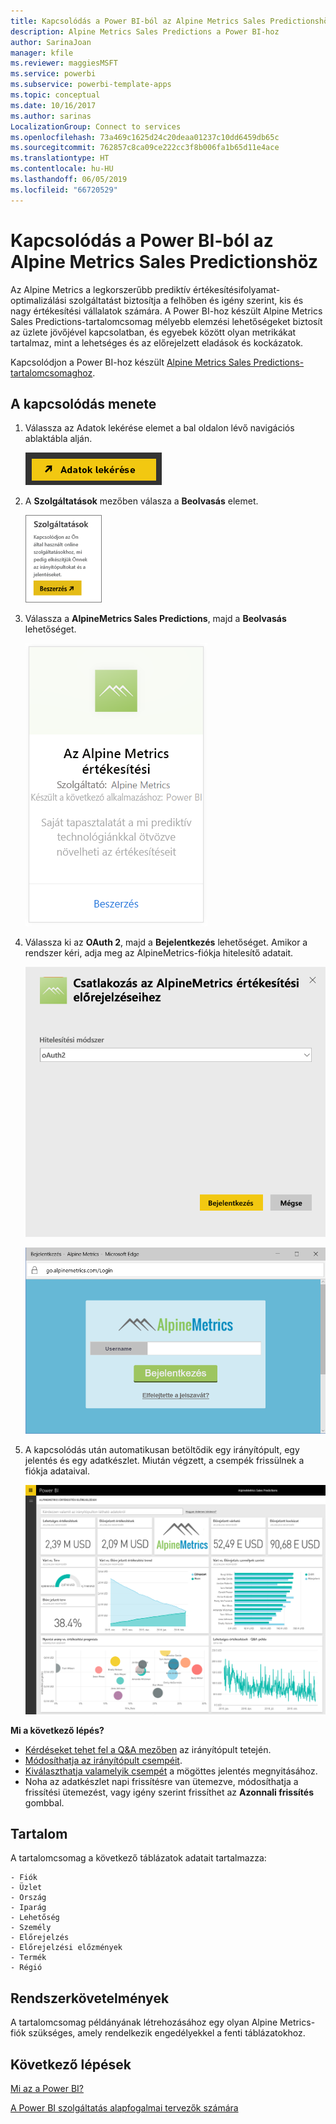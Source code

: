 ```yaml
---
title: Kapcsolódás a Power BI-ból az Alpine Metrics Sales Predictionshöz
description: Alpine Metrics Sales Predictions a Power BI-hoz
author: SarinaJoan
manager: kfile
ms.reviewer: maggiesMSFT
ms.service: powerbi
ms.subservice: powerbi-template-apps
ms.topic: conceptual
ms.date: 10/16/2017
ms.author: sarinas
LocalizationGroup: Connect to services
ms.openlocfilehash: 73a469c1625d24c20deaa01237c10dd6459db65c
ms.sourcegitcommit: 762857c8ca09ce222cc3f8b006fa1b65d11e4ace
ms.translationtype: HT
ms.contentlocale: hu-HU
ms.lasthandoff: 06/05/2019
ms.locfileid: "66720529"
---
```

# <a name="connect-to-alpine-metrics-sales-predictions-with-power-bi"></a>Kapcsolódás a Power BI-ból az Alpine Metrics Sales Predictionshöz
Az Alpine Metrics a legkorszerűbb prediktív értékesítésifolyamat-optimalizálási szolgáltatást biztosítja a felhőben és igény szerint, kis és nagy értékesítési vállalatok számára. A Power BI-hoz készült Alpine Metrics Sales Predictions-tartalomcsomag mélyebb elemzési lehetőségeket biztosít az üzlete jövőjével kapcsolatban, és egyebek között olyan metrikákat tartalmaz, mint a lehetséges és az előrejelzett eladások és kockázatok. 

Kapcsolódjon a Power BI-hoz készült [Alpine Metrics Sales Predictions-tartalomcsomaghoz](https://app.powerbi.com/getdata/services/alpine-metrics).

## <a name="how-to-connect"></a>A kapcsolódás menete
1. Válassza az Adatok lekérése elemet a bal oldalon lévő navigációs ablaktábla alján.  
   
    ![](media/service-connect-to-alpine-metrics/getdata.png)
2. A **Szolgáltatások** mezőben válasza a **Beolvasás** elemet.  
   
    ![](media/service-connect-to-alpine-metrics/services.png)
3. Válassza a **AlpineMetrics Sales Predictions**, majd a **Beolvasás** lehetőséget.  
   
    ![](media/service-connect-to-alpine-metrics/alpine.png)
4. Válassza ki az **OAuth 2**, majd a **Bejelentkezés** lehetőséget. Amikor a rendszer kéri, adja meg az AlpineMetrics-fiókja hitelesítő adatait.
   
    ![](media/service-connect-to-alpine-metrics/creds.png)
   
    ![](media/service-connect-to-alpine-metrics/creds2.png)
5. A kapcsolódás után automatikusan betöltődik egy irányítópult, egy jelentés és egy adatkészlet. Miután végzett, a csempék frissülnek a fiókja adataival.
   
    ![](media/service-connect-to-alpine-metrics/dashboard.png)

**Mi a következő lépés?**

* [Kérdéseket tehet fel a Q&A mezőben](consumer/end-user-q-and-a.md) az irányítópult tetején.
* [Módosíthatja az irányítópult csempéit](service-dashboard-edit-tile.md).
* [Kiválaszthatja valamelyik csempét](consumer/end-user-tiles.md) a mögöttes jelentés megnyitásához.
* Noha az adatkészlet napi frissítésre van ütemezve, módosíthatja a frissítési ütemezést, vagy igény szerint frissíthet az **Azonnali frissítés** gombbal.

## <a name="whats-included"></a>Tartalom
A tartalomcsomag a következő táblázatok adatait tartalmazza:  

    - Fiók    
    - Üzlet    
    - Ország    
    - Iparág    
    - Lehetőség  
    - Személy  
    - Előrejelzés    
    - Előrejelzési előzmények    
    - Termék  
    - Régió    

## <a name="system-requirements"></a>Rendszerkövetelmények
A tartalomcsomag példányának létrehozásához egy olyan Alpine Metrics-fiók szükséges, amely rendelkezik engedélyekkel a fenti táblázatokhoz.

## <a name="next-steps"></a>Következő lépések
[Mi az a Power BI?](power-bi-overview.md)

[A Power BI szolgáltatás alapfogalmai tervezők számára](service-basic-concepts.md)

